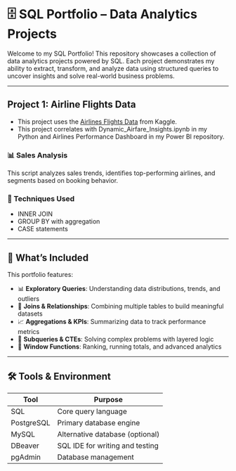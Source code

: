 # 🗄️ SQL Portfolio – Data Analytics Projects

Welcome to my SQL Portfolio! This repository showcases a collection of data analytics projects powered by SQL. Each project demonstrates my ability to extract, transform, and analyze data using structured queries to uncover insights and solve real-world business problems.

---

## Project 1: Airline Flights Data 
- This project uses the [Airlines Flights Data](https://www.kaggle.com/datasets/rohitgrewal/airlines-flights-data) from Kaggle.
- This project correlates with Dynamic_Airfare_Insights.ipynb in my Python and Airlines Performance Dashboard in my Power BI repository. 
### 📊 Sales Analysis 
This script analyzes sales trends, identifies top-performing airlines, and segments based on booking behavior.

### 🌟 Techniques Used
- INNER JOIN
- GROUP BY with aggregation
- CASE statements

--- 

## 📌 What’s Included

This portfolio features:

- 📊 **Exploratory Queries**: Understanding data distributions, trends, and outliers
- 🔗 **Joins & Relationships**: Combining multiple tables to build meaningful datasets
- 📈 **Aggregations & KPIs**: Summarizing data to track performance metrics
- 🧠 **Subqueries & CTEs**: Solving complex problems with layered logic
- 🧮 **Window Functions**: Ranking, running totals, and advanced analytics

---

## 🛠️ Tools & Environment

| Tool        | Purpose                          |
|-------------|----------------------------------|
| SQL         | Core query language              |
| PostgreSQL  | Primary database engine          |
| MySQL       | Alternative database (optional)  |
| DBeaver     | SQL IDE for writing and testing  |
| pgAdmin     | Database management              |



